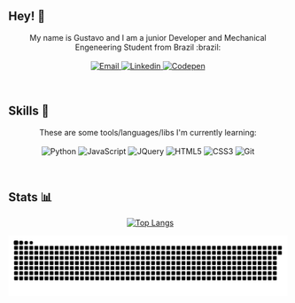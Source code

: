
## Hey! :wave:
<p align="center">
  My name is Gustavo and I am a junior Developer and Mechanical Engeneering Student from Brazil :brazil:
  <br><br>
  <a href="mailto:martins.gustavohg@gmail.com">
        <img 
            alt="Email" 
            src="https://img.shields.io/badge/martins.gustavohg@gmail.com-%23c14438?logo=gmail&logoColor=white">
  </a>
  <a href="https://www.linkedin.com/in/gustavohgmartins/">
        <img 
            alt="Linkedin" 
            src="https://img.shields.io/badge/-LinkedIn-%230077b5?logo=linkedin">
  <!--<a href="">
        <img 
            alt="Behance" 
            src="https://img.shields.io/badge/-Behance-%231769FF?logo=Behance">
  </a> -->
  <a href="https://codepen.io/gustavohgmartins">
        <img 
            alt="Codepen" 
            src="https://img.shields.io/badge/CodePen-%23000000?logo=CodePen">
  </a>
  <!--<a href="">
        <img 
            alt="FCC" 
            src="https://img.shields.io/badge/freeCodeCamp-%23000000?logo=freeCodeCamp">
  </a> -->
  <!--<a href="">
        <img 
            alt="Codewars" 
            src="https://img.shields.io/badge/Codewars-%23B1361E?logo=Codewars">
  </a> -->
  <!--<a href="">
        <img 
            alt="Twitter" 
            src="https://img.shields.io/badge/-Twitter-%231DA1F2?logo=Twitter&logoColor=white">
  </a> -->

</p>

<br>

## Skills :mage:

<p align="center">
  These are some tools/languages/libs I'm currently learning:
  <br><br>
<!--   <img src="https://img.icons8.com/color/2x/figma.png" width="70" alt="Figma"> -->
  <img src="https://img.icons8.com/color/2x/python.png" width="70" alt="Python">
  <img src="https://img.icons8.com/color/2x/javascript.png" width="70" alt="JavaScript">
  <img src="https://img.icons8.com/2266EE/jquery" width="70" alt="JQuery">
<!-- <img src="https://img.icons8.com/color/2x/react-native.png" width="70" alt="React"> -->
<!--   <img src="https://img.icons8.com/color/2x/typescript.png" width="70" alt="TypeScript">  -->
  <img src="https://img.icons8.com/color/2x/html-5.png" width="70" alt="HTML5">
  <img src="https://img.icons8.com/color/2x/css3.png" width="70" alt="CSS3">
  <img src="https://img.icons8.com/color/2x/git.png" width="70" alt="Git">
<!--   <img src="https://img.icons8.com/ios-filled/2x/4a90e2/react-native.png" width="70" alt="React Native">  -->
<!--   <img src="https://img.icons8.com/ios-filled/2x/4a90e2/php-logo.png" width="70" alt="PHP"> -->
<!--   <img src="https://img.icons8.com/color/2x/4a90e2/mysql-logo.png" width="70" alt="MySQL">  -->
</p>

<br>

## Stats :bar_chart:
<div align="center">
  
  &nbsp;
  [![Top Langs](https://github-readme-stats.vercel.app/api/top-langs/?username=gustavohgmartins&layout=compact&theme=algolia)](https://github.com/anuraghazra/github-readme-stats)
 
</div>

<img src="https://github.com/gustavohgmartins/gustavohgmartins/blob/output/github-contribution-grid-snake.svg">

